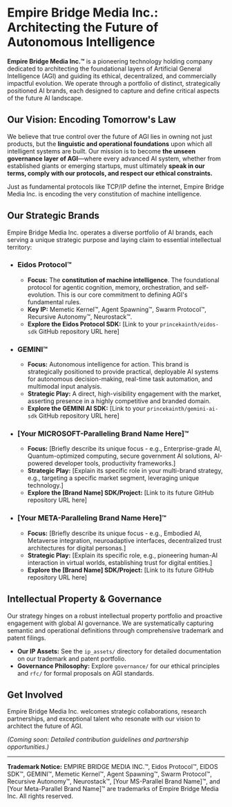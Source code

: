 # Empire Bridge Media Inc.: Architecting the Future of Autonomous Intelligence

**Empire Bridge Media Inc.™** is a pioneering technology holding company dedicated to architecting the foundational layers of Artificial General Intelligence (AGI) and guiding its ethical, decentralized, and commercially impactful evolution. We operate through a portfolio of distinct, strategically positioned AI brands, each designed to capture and define critical aspects of the future AI landscape.

## Our Vision: Encoding Tomorrow's Law

We believe that true control over the future of AGI lies in owning not just products, but the **linguistic and operational foundations** upon which all intelligent systems are built. Our mission is to become **the unseen governance layer of AGI**—where every advanced AI system, whether from established giants or emerging startups, must ultimately **speak in our terms, comply with our protocols, and respect our ethical constraints.**

Just as fundamental protocols like TCP/IP define the internet, Empire Bridge Media Inc. is encoding the very constitution of machine intelligence.

## Our Strategic Brands

Empire Bridge Media Inc. operates a diverse portfolio of AI brands, each serving a unique strategic purpose and laying claim to essential intellectual territory:

* ### **Eidos Protocol™**
    * **Focus:** The **constitution of machine intelligence**. The foundational protocol for agentic cognition, memory, orchestration, and self-evolution. This is our core commitment to defining AGI's fundamental rules.
    * **Key IP:** Memetic Kernel™, Agent Spawning™, Swarm Protocol™, Recursive Autonomy™, Neurostack™.
    * **Explore the Eidos Protocol SDK:** [Link to your `princekainth/eidos-sdk` GitHub repository URL here]

* ### **GEMINI™**
    * **Focus:** Autonomous intelligence for action. This brand is strategically positioned to provide practical, deployable AI systems for autonomous decision-making, real-time task automation, and multimodal input analysis.
    * **Strategic Play:** A direct, high-visibility engagement with the market, asserting presence in a highly competitive and branded domain.
    * **Explore the GEMINI AI SDK:** [Link to your `princekainth/gemini-ai-sdk` GitHub repository URL here]

* ### **[Your MICROSOFT-Paralleling Brand Name Here]™**
    * **Focus:** [Briefly describe its unique focus - e.g., Enterprise-grade AI, Quantum-optimized computing, secure government AI solutions, AI-powered developer tools, productivity frameworks.]
    * **Strategic Play:** [Explain its specific role in your multi-brand strategy, e.g., targeting a specific market segment, leveraging unique technology.]
    * **Explore the [Brand Name] SDK/Project:** [Link to its future GitHub repository URL here]

* ### **[Your META-Paralleling Brand Name Here]™**
    * **Focus:** [Briefly describe its unique focus - e.g., Embodied AI, Metaverse integration, neuroadaptive interfaces, decentralized trust architectures for digital personas.]
    * **Strategic Play:** [Explain its specific role, e.g., pioneering human-AI interaction in virtual worlds, establishing trust for digital entities.]
    * **Explore the [Brand Name] SDK/Project:** [Link to its future GitHub repository URL here]

## Intellectual Property & Governance

Our strategy hinges on a robust intellectual property portfolio and proactive engagement with global AI governance. We are systematically capturing semantic and operational definitions through comprehensive trademark and patent filings.

* **Our IP Assets:** See the `ip_assets/` directory for detailed documentation on our trademark and patent portfolio.
* **Governance Philosophy:** Explore `governance/` for our ethical principles and `rfc/` for formal proposals on AGI standards.

## Get Involved

Empire Bridge Media Inc. welcomes strategic collaborations, research partnerships, and exceptional talent who resonate with our vision to architect the future of AGI.

*(Coming soon: Detailed contribution guidelines and partnership opportunities.)*

---
**Trademark Notice:**
EMPIRE BRIDGE MEDIA INC.™, Eidos Protocol™, EIDOS SDK™, GEMINI™, Memetic Kernel™, Agent Spawning™, Swarm Protocol™, Recursive Autonomy™, Neurostack™, [Your MS-Parallel Brand Name]™, and [Your Meta-Parallel Brand Name]™ are trademarks of Empire Bridge Media Inc. All rights reserved.
